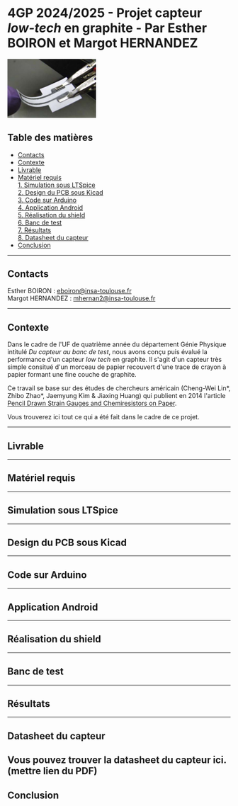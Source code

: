 # 4GP 2024/2025 - Projet capteur *low-tech* en graphite - Par Esther BOIRON et Margot HERNANDEZ

<img src="Images/image-capteur-graphite.PNG" alt="Image capteur" width="200">

## Table des matières
* [Contacts](#contacts) <br>
* [Contexte](#contexte) <br>
* [Livrable](#livrable) <br>
* [Matériel requis](#matériel-requis) <br>
[1. Simulation sous LTSpice](#1--simulation-sous-ltspice) <br>
[2. Design du PCB sous Kicad](#2--design-du-pcb-sous-kicad) <br>
[3. Code sur Arduino](#3--code-sur-arduino) <br>
[4. Application Android](#4--application-android) <br>
[5. Réalisation du shield](#5--réalisation-du-shield) <br>
[6. Banc de test](#6--banc-de-test) <br>
[7. Résultats](#7--résultats) <br>
[8. Datasheet du capteur](#8--datasheet-du-capteur) <br>
* [Conclusion](#conclusion)
------------
## Contacts
Esther BOIRON : eboiron@insa-toulouse.fr  
Margot HERNANDEZ : mhernan2@insa-toulouse.fr

------------
## Contexte
Dans le cadre de l'UF de quatrième année du département Génie Physique intitulé *Du capteur au banc de test*, nous avons conçu puis évalué la performance d'un capteur *low tech* en graphite. Il s'agit d'un capteur très simple consitué d'un morceau de papier recouvert d'une trace de crayon à papier formant une fine couche de graphite. 

Ce travail se base sur des études de chercheurs américain (Cheng-Wei Lin*, Zhibo Zhao*, Jaemyung Kim & Jiaxing Huang) qui publient en 2014 l'article [Pencil Drawn Strain Gauges and Chemiresistors on Paper](https://moodle.insa-toulouse.fr/mod/resource/view.php?id=60418).

Vous trouverez ici tout ce qui a été fait dans le cadre de ce projet.

------------
## Livrable
------------
## Matériel requis
------------
## Simulation sous LTSpice
------------
## Design du PCB sous Kicad
------------
## Code sur Arduino
------------
## Application Android
------------
## Réalisation du shield
------------
## Banc de test
------------
## Résultats
------------
## Datasheet du capteur
Vous pouvez trouver la datasheet du capteur ici. (mettre lien du PDF)
------------
## Conclusion
